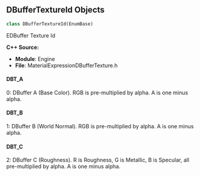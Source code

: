 ## DBufferTextureId Objects

```python
class DBufferTextureId(EnumBase)
```

EDBuffer Texture Id

**C++ Source:**

- **Module**: Engine
- **File**: MaterialExpressionDBufferTexture.h

<a id="unreal.DBufferTextureId.DBT_A"></a>

#### DBT_A

0: DBuffer A (Base Color). RGB is pre-multiplied by alpha. A is one minus alpha.

<a id="unreal.DBufferTextureId.DBT_B"></a>

#### DBT_B

1: DBuffer B (World Normal). RGB is pre-multiplied by alpha. A is one minus alpha.

<a id="unreal.DBufferTextureId.DBT_C"></a>

#### DBT_C

2: DBuffer C (Roughness). R is Roughness, G is Metallic, B is Specular,  all pre-multiplied by alpha. A is one minus alpha.

<a id="unreal.DepthOfFieldFunctionValue"></a>